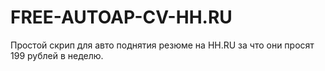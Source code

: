 # FREE-AUTOAP-CV-HH.RU
Простой скрип для авто поднятия резюме на HH.RU за что они просят 199 рублей в неделю.
